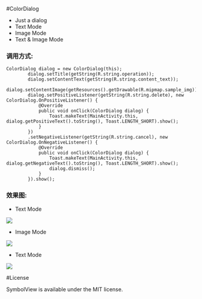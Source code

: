 #ColorDialog

* Just a dialog
* Text Mode
* Image Mode
* Text & Image Mode


### 调用方式:

<pre><code>ColorDialog dialog = new ColorDialog(this);
        dialog.setTitle(getString(R.string.operation));
        dialog.setContentText(getString(R.string.content_text));
        dialog.setContentImage(getResources().getDrawable(R.mipmap.sample_img));
        dialog.setPositiveListener(getString(R.string.delete), new ColorDialog.OnPositiveListener() {
            @Override
            public void onClick(ColorDialog dialog) {
                Toast.makeText(MainActivity.this, dialog.getPositiveText().toString(), Toast.LENGTH_SHORT).show();
            }
        })
        .setNegativeListener(getString(R.string.cancel), new ColorDialog.OnNegativeListener() {
            @Override
            public void onClick(ColorDialog dialog) {
                Toast.makeText(MainActivity.this, dialog.getNegativeText().toString(), Toast.LENGTH_SHORT).show();
                dialog.dismiss();
            }
        }).show();
</code></pre>




### 效果图:
* Text Mode

![](https://github.com/andyxialm/ColorDialog/blob/master/art/Screenshot_text.png?raw=true)

* Image Mode

![](https://github.com/andyxialm/ColorDialog/blob/master/art/Screenshot_img.png?raw=true)

* Text Mode

![](https://github.com/andyxialm/ColorDialog/blob/master/art/Screenshot_imgtext.png?raw=true)


#License
<p>SymbolView is available under the MIT license.</p>
